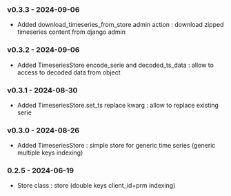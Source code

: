 ### v0.3.3 - 2024-09-06
- Added download_timeseries_from_store admin action : download zipped timeseries content from django admin

### v0.3.2 - 2024-09-06
- Added TimeseriesStore encode_serie and decoded_ts_data : allow to access to decoded data from object

### v0.3.1 - 2024-08-30
- Added TimeseriesStore.set_ts replace kwarg : allow to replace existing serie

### v0.3.0 - 2024-08-26
- Added TimeseriesStore : simple store for generic time series (generic multiple keys indexing)

### 0.2.5 - 2024-06-19
- Store class : store (double keys client_id+prm indexing)